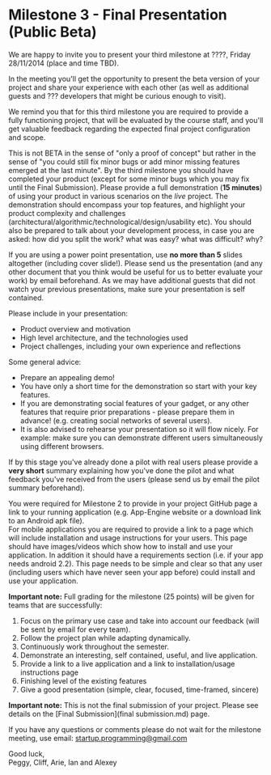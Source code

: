 # Milestone 3 - Final Presentation (Public Beta)

We are happy to invite you to present your third milestone at ????, Friday 28/11/2014 (place and time TBD).
  
In the meeting you'll get the opportunity to present the beta version of your project and share your experience with each other (as well as additional guests and ??? developers that might be curious enough to visit).

We remind you that for this third milestone you are required to provide a fully functioning project, that will be evaluated by the course staff, and you'll get valuable feedback regarding the expected final project configuration and scope.

This is not BETA in the sense of "only a proof of concept" but rather in the sense of "you could still fix minor bugs or add minor missing features emerged at the last minute". By the third milestone you should have completed your product (except for some minor bugs which you may fix until the Final Submission). Please provide a full demonstration (**15 minutes**) of using your product in various scenarios on the *live* project. The demonstration should encompass your top features, and highlight your product complexity and challenges (architectural/algorithmic/technological/design/usability etc). You should also be prepared to talk about your development process, in case you are asked: how did you split the work? what was easy? what was difficult? why?

If you are using a power point presentation, use **no more than 5** slides altogether (including cover slide!). Please send us the presentation (and any other document that you think would be useful for us to better evaluate your work) by email beforehand.
As we may have additional guests that did not watch your previous presentations, make sure your presentation is self contained.

Please include in your presentation:

- Product overview and motivation
- High level architecture, and the technologies used
- Project challenges, including your own experience and reflections

Some general advice:

- Prepare an appealing demo!
- You have only a short time for the demonstration so start with your key features.
- If you are demonstrating social features of your gadget, or any other features that require prior preparations - please prepare them in advance! (e.g. creating social networks of several users). 
- It is also advised to rehearse your presentation so it will flow nicely. For example: make sure you can demonstrate different users simultaneously using different browsers.

If by this stage you've already done a pilot with real users please provide a **very short** summary explaining how you've done the pilot and what feedback you've received from the users (please send us by email the pilot summary beforehand).

You were required for Milestone 2 to provide in your project GitHub page a link to your running application (e.g. App-Engine website or a download link to an Android apk file).  
For mobile applications you are required to provide a link to a page which will include installation and usage instructions for your users. This page should have images/videos which show how to install and use your application. In addition it should have a requirements section (i.e. if your app needs android 2.2). This page needs to be simple and clear so that any user (including users which have never seen your app before) could install and use your application.

**Important note:** Full grading for the milestone (25 points) will be given for teams that are successfully:

1. Focus on the primary use case and take into account our feedback (will be sent by email for every team).
2. Follow the project plan while adapting dynamically.
3. Continuously work throughout the semester.
4. Demonstrate an interesting, self contained, useful, and live application.
5. Provide a link to a live application and a link to installation/usage instructions page
6. Finishing level of the existing features
7. Give a good presentation (simple, clear, focused, time-framed, sincere)

**Important note:** This is not the final submission of your project. Please see details on the [Final Submission](final submission.md) page.

If you have any questions or comments please do not wait for the milestone meeting, use email: [startup.programming@gmail.com](mailto:startup.programming@gmail.com)

Good luck,  
Peggy, Cliff, Arie, Ian and Alexey